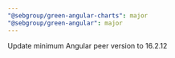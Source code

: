 ```yaml
---
"@sebgroup/green-angular-charts": major
"@sebgroup/green-angular": major
---
```


Update minimum Angular peer version to 16.2.12
